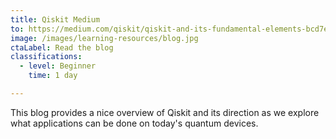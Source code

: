```yaml
---
title: Qiskit Medium
to: https://medium.com/qiskit/qiskit-and-its-fundamental-elements-bcd7ead80492
image: /images/learning-resources/blog.jpg
ctaLabel: Read the blog
classifications:
  - level: Beginner
    time: 1 day

---
```

This blog provides a nice overview of Qiskit and its direction as we explore what applications can be done on today's quantum devices.
